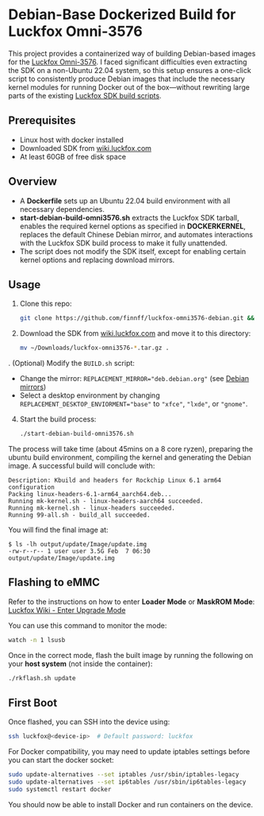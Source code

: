# Debian-Base Dockerized Build for Luckfox Omni-3576  

This project provides a containerized way of building Debian-based images for the [Luckfox Omni-3576](https://www.luckfox.com/EN-Luckfox-Omni3576). I faced significant difficulties even extracting the SDK on a non-Ubuntu 22.04 system, so this setup ensures a one-click script to consistently produce Debian images that include the necessary kernel modules for running Docker out of the box—without rewriting large parts of the existing [Luckfox SDK build scripts](https://wiki.luckfox.com/luckfox-Omni3576/Luckfox-Omni3576-SDK/#2-compiling-images-in-ubuntu-2204-environment).


## Prerequisites 
* Linux host with docker installed
* Downloaded SDK from [wiki.luckfox.com](https://wiki.luckfox.com/Luckfox-Omni3576/Download/)
* At least 60GB of free disk space

## Overview  
- A **Dockerfile** sets up an Ubuntu 22.04 build environment with all necessary dependencies.  
- **start-debian-build-omni3576.sh** extracts the Luckfox SDK tarball, enables the required kernel options as specified in **DOCKERKERNEL**, replaces the default Chinese Debian mirror, and automates interactions with the Luckfox SDK build process to make it fully unattended.  
- The script does not modify the SDK itself, except for enabling certain kernel options and replacing download mirrors.  


## Usage

1. Clone this repo:  
   ```bash
   git clone https://github.com/finnff/luckfox-omni3576-debian.git && cd luckfox-omni3576-debian
   ```

2. Download the SDK from [wiki.luckfox.com](https://wiki.luckfox.com/Luckfox-Omni3576/Download/) and move it to this directory:  
   ```bash
   mv ~/Downloads/luckfox-omni3576-*.tar.gz .
   ```

. (Optional) Modify the `BUILD.sh` script:  
   - Change the mirror: `REPLACEMENT_MIRROR="deb.debian.org"` (see [Debian mirrors](https://www.debian.org/mirror/list))  
   - Select a desktop environment by changing `REPLACEMENT_DESKTOP_ENVIORMENT="base"` to `"xfce"`, `"lxde"`, or `"gnome"`.  

4. Start the build process:  
   ```bash
   ./start-debian-build-omni3576.sh
   ```

The process will take time (about 45mins on a 8 core ryzen), preparing the ubuntu build environment, compiling the kernel and generating the Debian image. A successful build will conclude with:  

```
Description: Kbuild and headers for Rockchip Linux 6.1 arm64 configuration
Packing linux-headers-6.1-arm64_aarch64.deb...
Running mk-kernel.sh - linux-headers-aarch64 succeeded.
Running mk-kernel.sh - linux-headers succeeded.
Running 99-all.sh - build_all succeeded.
```

You will find the final image at:  
```
$ ls -lh output/update/Image/update.img   
-rw-r--r-- 1 user user 3.5G Feb  7 06:30 output/update/Image/update.img
```


## Flashing to eMMC  

Refer to the instructions on how to enter **Loader Mode** or **MaskROM Mode**:  
[Luckfox Wiki - Enter Upgrade Mode](https://wiki.luckfox.com/luckfox-Omni3576/Burn-image#31-enter-upgrade-mode)

You can use this command to monitor the mode:  
```bash
watch -n 1 lsusb
```  
Once in the correct mode, flash the built image by running the following on your **host system** (not inside the container):  
```bash
./rkflash.sh update
```


## First Boot  

Once flashed, you can SSH into the device using:  
```bash
ssh luckfox@<device-ip>  # Default password: luckfox
```

For Docker compatibility, you may need to update iptables settings before you can start the docker socket:  
```bash
sudo update-alternatives --set iptables /usr/sbin/iptables-legacy
sudo update-alternatives --set ip6tables /usr/sbin/ip6tables-legacy
sudo systemctl restart docker
```
You should now be able to install Docker and run containers on the device.  

